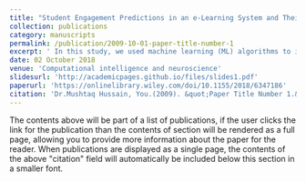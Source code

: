 ```yaml
---
title: "Student Engagement Predictions in an e‐Learning System and Their Impact on Student Course Assessment Scores"
collection: publications
category: manuscripts
permalink: /publication/2009-10-01-paper-title-number-1
excerpt: ' In this study, we used machine learning (ML) algorithms to identify low-engagement students in a social science course at the Open University (OU) to assess the effect of engagement on student performance.'
date: 02 October 2018
venue: 'Computational intelligence and neuroscience'
slidesurl: 'http://academicpages.github.io/files/slides1.pdf'
paperurl: 'https://onlinelibrary.wiley.com/doi/10.1155/2018/6347186'
citation: 'Dr.Mushtaq Hussain, You.(2009). &quot;Paper Title Number 1.&quot; <i>Journal 1</i>. 1(1).'
---
```


The contents above will be part of a list of publications, if the user clicks the link for the publication than the contents of section will be rendered as a full page, allowing you to provide more information about the paper for the reader. When publications are displayed as a single page, the contents of the above "citation" field will automatically be included below this section in a smaller font.
